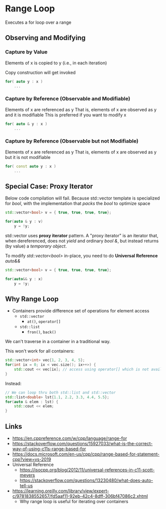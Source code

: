 # Range Loop

Executes a for loop over a range

## Observing and Modifying

### Capture by Value

Elements of x is copied to y (i.e., in each iteration)

Copy construction will get invoked

```cpp
for( auto y : x )
    ...
```

### Capture by Reference (Observable and Modifiable)

Elements of x are referenced as y
That is, elements of x are observed as y and it is modifiable
This is preferred if you want to modify x

```cpp
for( auto & y : x )
    ...
```

### Capture by Reference (Observable but not Modifiable)

Elements of x are referenced as y
That is, elements of x are observed as y but it is not modifiable

```cpp
for( const auto y : x )
    ...
```

## Special Case: Proxy Iterator

Below code compilation will fail. Because std::vector template is specialized for _bool_, with the implementation that _packs_ the _bool_ to optimize space

```cpp
std::vector<bool> v = { true, true, true, true};

for(auto & y : v)
    y = !y;
```

std::vector uses __proxy iterator__ pattern. A "proxy iterator" is an iterator that, when dereferenced, does not _yield_ and ordinary _bool &_, but instead returns (by value) a _temporary object_.

To modify _std::vector\<bool\>_ in-place, you need to do __Universal Reference__ _auto&&_

```cpp
std::vector<bool> v = { true, true, true, true};

for(auto&& y : x)
    y = !y;
```

## Why Range Loop

- Containers provide difference set of operations for element access
  - `std::vector`
    - `at()`, `operator[]`
  - `std::list`
    - `fron()`, `back()`

We can't traverse in a container in a traditional way.

This won't work for all containers:
```cpp
std::vector<int> vec{1, 2, 3, 4, 5};
for(int ix = 0; ix < vec.size(); ix++>) {
    std::cout << vec[ix]; // access using operator[] which is not available with all containers
}
```

Instead:
```cpp
// We can loop thru both std::list and std::vector
std::list<double> lst{1.1, 2.2, 3.3, 4.4, 5.5};
for(auto & elem : lst) {
    std::cout << elem;
}
```

## Links

- <https://en.cppreference.com/w/cpp/language/range-for>
- <https://stackoverflow.com/questions/15927033/what-is-the-correct-way-of-using-c11s-range-based-for>
- <https://docs.microsoft.com/en-us/cpp/cpp/range-based-for-statement-cpp?view=vs-2019>
- Universal Reference
  - <https://isocpp.org/blog/2012/11/universal-references-in-c11-scott-meyers>
  - <https://stackoverflow.com/questions/13230480/what-does-auto-tell-us>
- <https://learning.oreilly.com/library/view/expert-c/9781838552657/fd5aaf11-92eb-42c4-8dff-306bf47086c2.xhtml>
  - Why range loop is useful for iterating over containers
